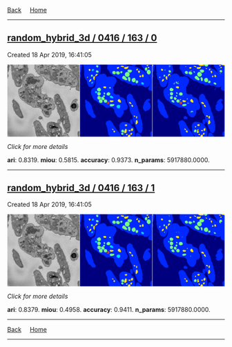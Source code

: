 
[Back](..)&nbsp;&nbsp;&nbsp;&nbsp;&nbsp;[Home](https://leapmanlab.github.io/snapshots)

---

<div class="summary"><a href="0"><h2>random_hybrid_3d / 0416 / 163 / 0</h2></a><p>Created 18 Apr 2019, 16:41:05
</p><a href="0"><img src="0/media/summary.png" align="center"></a><p>
<i>Click for more details</i>
</p></div>

**ari**: 0.8319. **miou**: 0.5815. **accuracy**: 0.9373. **n_params**: 5917880.0000. 

---

<div class="summary"><a href="1"><h2>random_hybrid_3d / 0416 / 163 / 1</h2></a><p>Created 18 Apr 2019, 16:41:05
</p><a href="1"><img src="1/media/summary.png" align="center"></a><p>
<i>Click for more details</i>
</p></div>

**ari**: 0.8379. **miou**: 0.4958. **accuracy**: 0.9411. **n_params**: 5917880.0000. 

---

[Back](..)&nbsp;&nbsp;&nbsp;&nbsp;&nbsp;[Home](https://leapmanlab.github.io/snapshots)

---